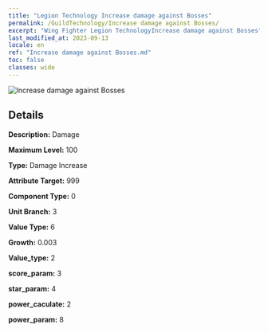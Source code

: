 ```yaml
---
title: "Legion Technology Increase damage against Bosses"
permalink: /GuildTechnology/Increase damage against Bosses/
excerpt: "Wing Fighter Legion TechnologyIncrease damage against Bosses"
last_modified_at: 2023-09-13
locale: en
ref: "Increase damage against Bosses.md"
toc: false
classes: wide
---
```



![Increase damage against Bosses](/images/guild_technology/guild_tech_icon_29.png)

## Details

  **Description:** Damage

  **Maximum Level:** 100

  **Type:** Damage Increase

  **Attribute Target:** 999

  **Component Type:** 0

  **Unit Branch:** 3

  **Value Type:** 6

  **Growth:** 0.003

  **Value_type:** 2

  **score_param:** 3

  **star_param:** 4

  **power_caculate:** 2

  **power_param:** 8

